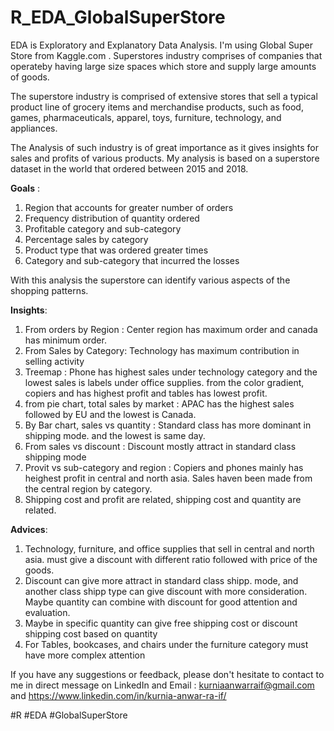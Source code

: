 # R_EDA_GlobalSuperStore
EDA is Exploratory and Explanatory Data Analysis. I'm using Global Super Store from Kaggle.com . Superstores industry comprises of companies that operateby having large size spaces which store and supply large amounts of goods. 

The superstore industry is comprised of extensive stores that sell a typical product line of grocery items and merchandise products, such as food, games, pharmaceuticals, apparel, toys, furniture, technology, and appliances. 

The Analysis of such industry is of great importance as it gives insights for sales and profits of various products. My analysis is based on a superstore dataset in the world that ordered between 2015 and 2018.

**Goals** :
1. Region that accounts for greater number of orders
2. Frequency distribution of quantity ordered
3. Profitable category and sub-category
4. Percentage sales by category
5. Product type that was ordered greater times
6. Category and sub-category that incurred the losses

With this analysis the superstore can identify various aspects of the shopping patterns.

**Insights**:
1. From orders by Region :  Center region has maximum order and canada has minimum order.
2. From Sales by Category: Technology has maximum contribution in selling activity
3. Treemap :  Phone has highest sales under technology category and  the lowest sales is labels under office supplies. from the color gradient, copiers and has highest profit and tables has lowest profit.
4. from pie chart, total sales by market : APAC has the highest sales followed by EU and the lowest is Canada.
5. By Bar chart, sales vs quantity : Standard class has more dominant in shipping mode. and the lowest is same day.
6. From sales vs discount : Discount mostly attract in standard class shipping mode
7. Provit vs sub-category and region : Copiers and phones mainly has heighest profit in central and north asia. Sales haven been made from the central region by category.
9. Shipping cost and profit are related, shipping cost and quantity are related.

**Advices**:
1. Technology, furniture, and office supplies that sell in central and north asia. must give a discount with different ratio followed with price of the goods.
2. Discount can give more attract in standard class shipp. mode, and another class shipp type can give discount with more consideration. Maybe quantity can combine with discount for good attention and evaluation.
3. Maybe in specific quantity can give free shipping cost or discount shipping cost based on quantity
4. For Tables, bookcases, and chairs under the furniture category must have more complex attention

If you have any suggestions or feedback, please don't hesitate to contact to me in direct message on LinkedIn and Email :
kurniaanwarraif@gmail.com and https://www.linkedin.com/in/kurnia-anwar-ra-if/

#R
#EDA
#GlobalSuperStore
